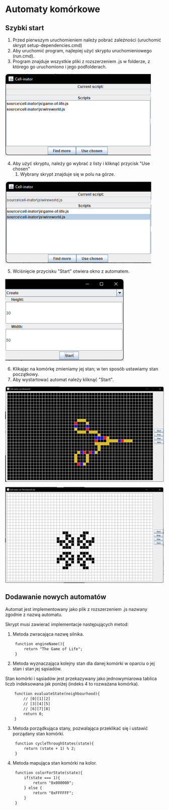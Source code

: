 # Automaty komórkowe

## Szybki start

1. Przed pierwszym uruchomieniem należy pobrać zależności (uruchomić skrypt setup-dependencies.cmd)
2. Aby uruchomić program, najlepiej użyć skryptu uruchomieniowego (run.cmd).
3. Program znajduje wszystkie pliki z rozszerzeniem .js w folderze, z którego go uruchomiono i jego podfolderach.

![Screenshot](lab12/pics/Obraz1.png)

4. Aby użyć skryptu, należy go wybrać z listy i kliknąć przycisk "Use chosen"
    1. Wybrany skrypt znajduje się w polu na górze.

![Screenshot](lab12/pics/Obraz2.png)


5. Wciśnięcie przycisku "Start" otwiera okno z automatem.

![Screenshot](lab12/pics/Obraz3.png)


6. Klikając na komórkę zmieniamy jej stan; w ten sposób ustawiamy stan początkowy.
7. Aby wystartować automat należy kliknąć "Start".

![Screenshot](lab12/pics/Obraz4.png)

![Screenshot](lab12/pics/Obraz5.png)

## Dodawanie nowych automatów

Automat jest implementowany jako plik z rozszerzeniem .js nazwany zgodnie z nazwą automatu.

Skrypt musi zawierać implementacje następujących metod:

1. Metoda zwracająca nazwę silnika.

        function engineName(){
            return "The Game of Life";
        }

2. Metoda wyznaczająca kolejny stan dla danej komórki w oparciu o jej stan i stan jej sąsiadów.

Stan komórki i sąsiadów jest przekazywany jako jednowymiarowa tablica liczb indeksowana jak poniżej (indeks 4 to rozważana komórka).

        function evaluateState(neighbourhood){
            // [0][1][2]
            // [3][4][5]
            // [6][7][8]
            return 0;
        }


3. Metoda porządkująca stany, pozwalająca przeklikać się i ustawić porządany stan komórki.

        function cycleThroughStates(state){
            return (state + 1) % 2;
        }

4. Metoda mapująca stan komórki na kolor.

        function colorForState(state){
            if(state === 1){
                return "0x000000";
            } else {
                return "0xFFFFFF";
            }
        }
